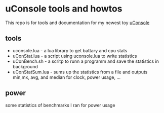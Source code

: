 # uConsole tools and howtos
This repo is for tools and documentation for my newest toy [uConsole](https://www.clockworkpi.com/uconsole)

## tools
* uconsole.lua - a lua library to get battary and cpu stats
* uConStat.lua - a script using uconsole.lua to write statistics
* uConBench.sh - a scritp to runn a programm and save the statistics in background
* uConStatSum.lua - sums up the statistics from a file and outputs min,mx, avg, and median for clock, power usage, ...

## power
some statistics of benchmarks I ran for power usage 

